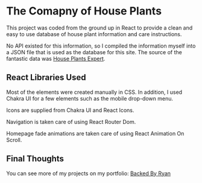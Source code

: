 # The Comapny of House Plants

This project was coded from the ground up in React to provide a clean and easy to use database of house plant information and care instructions.

No API existed for this information, so I compiled the information myself into a JSON file that is used as the database for this site. The source of the fantastic data was [House Plants Expert](https://www.houseplantsexpert.com/).

## React Libraries Used

Most of the elements were created manually in CSS.
In addition, I used Chakra UI for a few elements such as the mobile drop-down menu.

Icons are supplied from Chakra UI and React Icons.

Navigation is taken care of using React Router Dom.

Homepage fade animations are taken care of using React Animation On Scroll.

## Final Thoughts

You can see more of my projects on my portfolio: [Backed By Ryan](http://backedbyryan.com)
